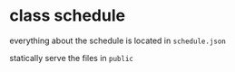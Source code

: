 # class schedule

everything about the schedule is located in `schedule.json`

statically serve the files in `public`
